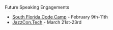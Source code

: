 Future Speaking Engagements
* [South Florida Code Camp](http://www.fladotnet.com/codecamp/Home.aspx/Home.aspx) - February 9th-11th
* [JazzCon.Tech](http://jazzcon.tech/) - March 21st-23rd
